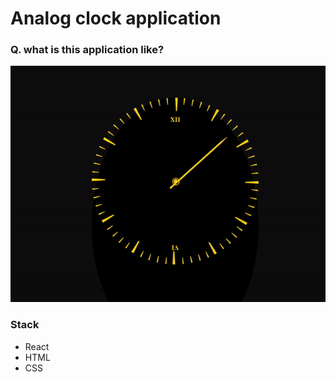 # Analog clock application

### Q. what is this application like?

![analog_clock_git](analog_clock_shortMV.gif)

### Stack

- React
- HTML
- CSS
